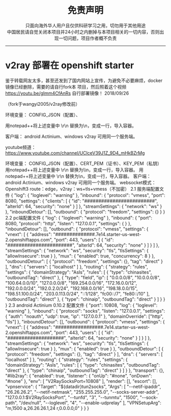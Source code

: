 
<h1 align="center"> 免责声明 </h1>


<p align="center">
只面向海外华人用户且仅供科研学习之用，切勿用于其他用途
<br>
中国居民请自觉关闭本项目并24小时之内删掉与本项目相关的一切内容，否则出现一切问题，项目作者概不负责
</p>
<hr>



# v2ray 部署在 openshift starter
鉴于转载网友太多，甚至还发到了国内网站上宣传，为避免不必要麻烦，docker镜像已经删除，需要的请自行fork本
项目，然后照着这个视频 https://youtu.be/gImm4CfAnRs 自行部署镜像！ 2018/09/26

（fork于wangyi2005/v2ray修改前）

环境变量： CONFIG_JSON（配置）、


用notepad++将上述变量中 \r\n 替换为\\n，变成一行，导入容器。

客户端： android Actinium、windows v2ray 可用同一个服务端。

youtube频道：https://www.youtube.com/channel/UClceV39J1Z_9D4_mHkBZrMg

环境变量： CONFIG_JSON（配置）、CERT_PEM（证书）、KEY_PEM（私钥）
 用notepad++将上述变量中 \r\n 替换为\\\n，变成一行，导入容器。
用notepad++将上述变量中 \r\n 替换为\\n，变成一行，导入容器。
 客户端： android Actinium、windows v2ray 可用同一个服务端。
 websocket模式： Openshift3 route：edge，v2ray：ws+tls+vmess（不加密）
2.1 服务端配置文件
{
  "log": {
    "loglevel": "warning"
  },
  "inbound": {
    "protocol": "vmess",
    "port": 8080,
    "settings": {
      "clients": [
        {
          "id": "#########################",
          "alterId": 64,
          "security": "none"
        }
      ]
    },
    "streamSettings": {
      "network": "ws"
    }
  },
  "inboundDetour": [],
  "outbound": {
    "protocol": "freedom",
   "settings": {}
  }
}
2.2 pc端配置文件
 {
  "log": {
    "loglevel": "warning"
  },
   "inbound": {
    "port": 8080,
    "protocol": "http",
    "listen": "127.0.0.1",
	"settings": {
    }
  },
  "inboundDetour": [],
  "outbound": {
    "protocol": "vmess",
    "settings": {
      "vnext": [
        {
          "address": "##############.7e14.starter-us-west-2.openshiftapps.com", 
          "port": 443, 
          "users": [
            {
              "id": "#######################",
              "alterId": 64,
              "security": "none"
            }
          ]
        }
      ]
    },
	"streamSettings": {
      "network": "ws",
	  "security": "tls",
	  "tlsSettings": {
        "allowInsecure": true
	  }
    },
	"mux": {
        "enabled": true,
        "concurrency": 8
    }
  },
  "outboundDetour": [
    {
      "protocol": "freedom",
      "settings": {},
      "tag": "direct"
    }
  ],
  "dns": {
    "servers": [
      "localhost"
    ]
  },
  "routing": {
    "strategy": "rules",
    "settings": {
      "domainStrategy": "AsIs",
      "rules": [
        {
          "type": "chinasites",
          "outboundTag": "direct"
        },
        {
          "type": "field",
          "ip": [
            "0.0.0.0/8",
            "10.0.0.0/8",
            "100.64.0.0/10",
            "127.0.0.0/8",
            "169.254.0.0/16",
            "172.16.0.0/12",
            "192.0.0.0/24",
            "192.0.2.0/24",
            "192.168.0.0/16",
            "198.18.0.0/15",
            "198.51.100.0/24",
            "203.0.113.0/24",
            "::1/128",
            "fc00::/7",
            "fe80::/10"
          ],
          "outboundTag": "direct"
        },
        {
          "type": "chinaip",
          "outboundTag": "direct"
        }
      ]
    }
  }
}
2.3 android Actinium 0.10.2 配置文件
 {
  "port": 10808,
  "log": {
    "loglevel": "warning"
  },
  "inbound": {
    "protocol": "socks",
    "listen": "127.0.0.1",
    "settings": {
      "auth": "noauth",
      "udp": true,
     "ip": "127.0.0.1"
    },
	"domainOverride": ["http", "tls"]
  },
  "inboundDetour": [],
  "outbound": {
    "protocol": "vmess",
    "settings": {
      "vnext": [
        {
          "address": "#################.7e14.starter-us-west-2.openshiftapps.com", 
          "port": 443, 
          "users": [
            {
              "id": "####################",
              "alterId": 64,
              "security": "none"
            }
          ]
        }
      ]
    },
	"streamSettings": {
      "network": "ws",
	  "security": "tls",
	  "tlsSettings": {
        "allowInsecure": true
	  }
    },
	"mux": {
      "enabled": true
    }
  },
  "outboundDetour": [
    {
      "protocol": "freedom",
      "settings": {},
      "tag": "direct"
    }
  ],
  "dns": {
    "servers": [
      "localhost"
    ]
  },
  "routing": {
    "strategy": "rules",
    "settings": {
      "domainStrategy": "AsIs",
      "rules": [
	  {
        "type": "chinasites",
        "outboundTag": "direct"
      },
	  {
        "type": "chinaip",
        "outboundTag": "direct"
      }
    ]
    }
  },
  "transport": {},
  "#lib2ray": {
    "enabled": true,
    "listener": {
      "onUp": "#none",
      "onDown": "#none"
    },
    "env": [
      "V2RaySocksPort=10808"
    ],
    "render": [],
    "escort": [],
    "vpnservice": {
      "Target": "${datadir}tun2socks",
      "Args": [
        "--netif-ipaddr",
        "26.26.26.2",
        "--netif-netmask",
        "255.255.255.0",
        "--socks-server-addr",
        "127.0.0.1:$V2RaySocksPort",
        "--tunfd",
        "3",
        "--tunmtu",
        "1500",
        "--sock-path",
        "/dev/null",
        "--loglevel",
        "4",
        "--enable-udprelay"
      ],
      "VPNSetupArg": "m,1500 a,26.26.26.1,24 r,0.0.0.0,0"
    }
  }
}
